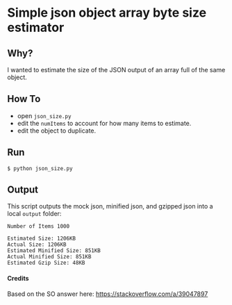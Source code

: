 # Simple json object array byte size estimator

## Why?
I wanted to estimate the size of the JSON output of an array full of the same object.

## How To
- open `json_size.py`
- edit the `numItems` to account for how many items to estimate.
- edit the object to duplicate.

## Run
```
$ python json_size.py
```

## Output
This script outputs the mock json, minified json, and gzipped json into a local `output` folder:

```
Number of Items 1000

Estimated Size: 1206KB
Actual Size: 1206KB
Estimated Minified Size: 851KB
Actual Minified Size: 851KB
Estimated Gzip Size: 48KB
```

#### Credits
Based on the SO answer here: https://stackoverflow.com/a/39047897